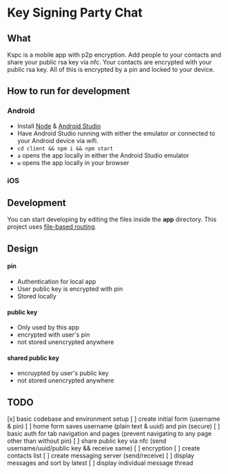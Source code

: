 # Key Signing Party Chat

## What
Kspc is a mobile app with p2p encryption.
Add people to your contacts and share your public rsa key via nfc. Your contacts are encrypted with your public rsa key. All of this is encrypted by a pin and locked to your device.

## How to run for development   
### Android
- Install [Node](https://nodejs.org/en/download/package-manager) & [Android Studio](https://developer.android.com/studio)
- Have Android Studio running with either the emulator or connected to your Android device via wifi.
- `cd client && npm i && npm start`
- `a` opens the app locally in either the Android Studio emulator
- `w` opens the app locally in your browser

### iOS


## Development
You can start developing by editing the files inside the **app** directory. This project uses [file-based routing](https://docs.expo.dev/router/introduction).

## Design
#### pin
- Authentication for local app
- User public key is encrypted with pin
- Stored locally

#### public key
- Only used by this app
- encrypted with user's pin
- not stored unencrypted anywhere

#### shared public key
- encruypted by user's public key
- not stored unencrypted anywhere


## TODO
[x] basic codebase and environment setup
[ ] create initial form (username & pin)
[ ] home form saves username (plain text & uuid) and pin (secure)
[ ] basic auth for tab navigation and pages (prevent navigating to any page other than without pin)
[ ] share public key via nfc (send username/uuid/public key && receive same)
[ ] encryption
[ ] create contacts list
[ ] create messaging server (send/receive)
[ ] display messages and sort by latest
[ ] display individual message thread